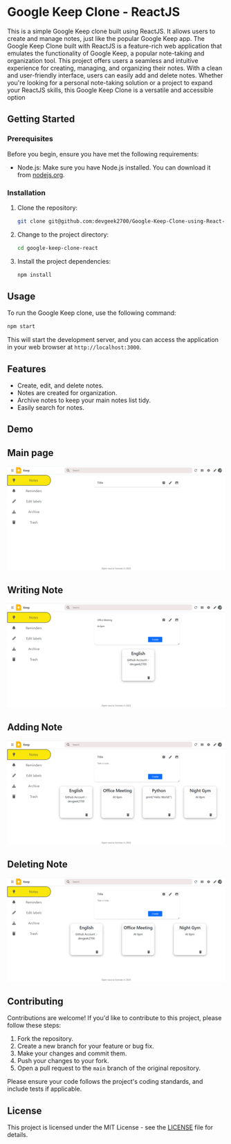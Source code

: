 # Google Keep Clone - ReactJS

This is a simple Google Keep clone built using ReactJS. It allows users to create and manage notes, just like the popular Google Keep app. 
The Google Keep Clone built with ReactJS is a feature-rich web application that emulates the functionality of Google Keep, a popular note-taking and organization tool. This project offers users a seamless and intuitive experience for creating, managing, and organizing their notes. With a clean and user-friendly interface, users can easily add and delete notes. Whether you're looking for a personal note-taking solution or a project to expand your ReactJS skills, this Google Keep Clone is a versatile and accessible option

## Getting Started

### Prerequisites

Before you begin, ensure you have met the following requirements:

- Node.js: Make sure you have Node.js installed. You can download it from [nodejs.org](https://nodejs.org/).

### Installation

1. Clone the repository:

   ```bash
   git clone git@github.com:devgeek2700/Google-Keep-Clone-using-React-.git
   ```

2. Change to the project directory:

   ```bash
   cd google-keep-clone-react
   ```

3. Install the project dependencies:

   ```bash
   npm install
   ```

## Usage

To run the Google Keep clone, use the following command:

```bash
npm start
```

This will start the development server, and you can access the application in your web browser at `http://localhost:3000`.

## Features

- Create, edit, and delete notes.
- Notes are created for organization.
- Archive notes to keep your main notes list tidy.
- Easily search for notes.

## Demo

## Main page

![App Screenshot](https://github.com/devgeek2700/Google-Keep-Clone-using-ReactJs/blob/master/public/Output/output1.png?raw=true)

## Writing Note

![App Screenshot](https://github.com/devgeek2700/Google-Keep-Clone-using-ReactJs/blob/master/public/Output/output2.png?raw=true)
 
## Adding Note

![App Screenshot](https://github.com/devgeek2700/Google-Keep-Clone-using-ReactJs/blob/master/public/Output/output3.png?raw=true)

## Deleting Note

![App Screenshot](https://github.com/devgeek2700/Google-Keep-Clone-using-ReactJs/blob/master/public/Output/output4.png?raw=true)

## Contributing

Contributions are welcome! If you'd like to contribute to this project, please follow these steps:

1. Fork the repository.
2. Create a new branch for your feature or bug fix.
3. Make your changes and commit them.
4. Push your changes to your fork.
5. Open a pull request to the `main` branch of the original repository.

Please ensure your code follows the project's coding standards, and include tests if applicable.

## License

This project is licensed under the MIT License - see the [LICENSE](LICENSE) file for details.
